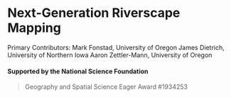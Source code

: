 # Next-Generation Riverscape Mapping
Primary Contributors:
Mark Fonstad, University of Oregon
James Dietrich, University of Northern Iowa
Aaron Zettler-Mann, University of Oregon

#### Supported by the National Science Foundation
> Geography and Spatial Science Eager Award #1934253

